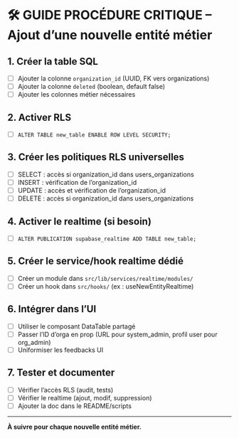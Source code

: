 # 🛠️ GUIDE PROCÉDURE CRITIQUE – Ajout d’une nouvelle entité métier

## 1. Créer la table SQL

- [ ] Ajouter la colonne `organization_id` (UUID, FK vers organizations)
- [ ] Ajouter la colonne `deleted` (boolean, default false)
- [ ] Ajouter les colonnes métier nécessaires

## 2. Activer RLS

- [ ] `ALTER TABLE new_table ENABLE ROW LEVEL SECURITY;`

## 3. Créer les politiques RLS universelles

- [ ] SELECT : accès si organization_id dans users_organizations
- [ ] INSERT : vérification de l’organization_id
- [ ] UPDATE : accès et vérification de l’organization_id
- [ ] DELETE : accès si organization_id dans users_organizations

## 4. Activer le realtime (si besoin)

- [ ] `ALTER PUBLICATION supabase_realtime ADD TABLE new_table;`

## 5. Créer le service/hook realtime dédié

- [ ] Créer un module dans `src/lib/services/realtime/modules/`
- [ ] Créer un hook dans `src/hooks/` (ex : useNewEntityRealtime)

## 6. Intégrer dans l’UI

- [ ] Utiliser le composant DataTable partagé
- [ ] Passer l’ID d’orga en prop (URL pour system_admin, profil user pour org_admin)
- [ ] Uniformiser les feedbacks UI

## 7. Tester et documenter

- [ ] Vérifier l’accès RLS (audit, tests)
- [ ] Vérifier le realtime (ajout, modif, suppression)
- [ ] Ajouter la doc dans le README/scripts

---

**À suivre pour chaque nouvelle entité métier.**
